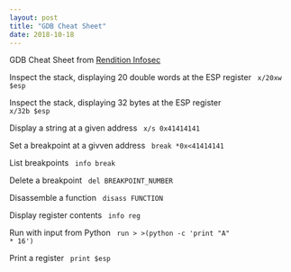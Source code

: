 ```yaml
---
layout: post
title: "GDB Cheat Sheet"
date: 2018-10-18
---
```


GDB Cheat Sheet from [Rendition Infosec](https://www.renditioninfosec.com/ "Rendition Infosec")

Inspect the stack, displaying 20 double words at the ESP register
<code> x/20xw $esp </code>

Inspect the stack, displaying 32 bytes at the ESP register
<code> x/32b $esp </code>

Display a string at a given address
<code> x/s 0x41414141 </code>

Set a breakpoint at a givven address
<code> break *0x<41414141 </code>

List breakpoints
<code> info break </code>

Delete a breakpoint
<code> del BREAKPOINT_NUMBER </code>

Disassemble a function
<code> disass FUNCTION </code>

Display register contents
<code> info reg </code>

Run with input from Python
<code> run > >(python -c 'print "A" * 16') </code>

Print a register
<code> print $esp </code>
